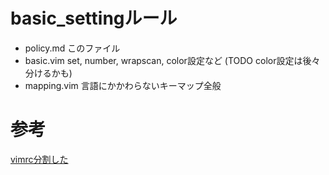 # basic_settingルール
- policy.md
このファイル
- basic.vim
set, number, wrapscan, color設定など (TODO color設定は後々分けるかも)
- mapping.vim
言語にかかわらないキーマップ全般

# 参考
[vimrc分割した](https://wakame.hatenablog.jp/entry/2014/09/05/085345)
